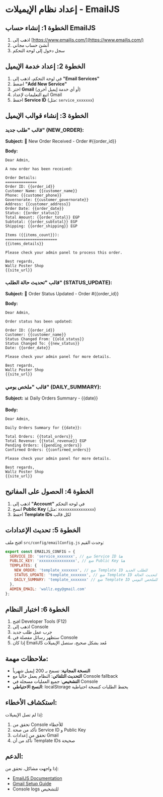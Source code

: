 # إعداد نظام الإيميلات - EmailJS

## الخطوة 1: إنشاء حساب EmailJS

1. اذهب إلى [https://www.emailjs.com/](https://www.emailjs.com/)
2. أنشئ حساب مجاني
3. سجل دخول إلى لوحة التحكم

## الخطوة 2: إعداد خدمة الإيميل

1. في لوحة التحكم، اذهب إلى **"Email Services"**
2. اضغط **"Add New Service"**
3. اختر **Gmail** (أو أي خدمة إيميل أخرى)
4. اتبع التعليمات لإعداد Gmail
5. احفظ **Service ID** (مثل: `service_xxxxxxx`)

## الخطوة 3: إنشاء قوالب الإيميل

### قالب "طلب جديد" (NEW_ORDER):

**Subject:** 🛒 New Order Received - Order #{{order_id}}

**Body:**
```
Dear Admin,

A new order has been received:

Order Details:
==============
Order ID: {{order_id}}
Customer Name: {{customer_name}}
Phone: {{customer_phone}}
Governorate: {{customer_governorate}}
Address: {{customer_address}}
Order Date: {{order_date}}
Status: {{order_status}}
Total Amount: {{order_total}} EGP
Subtotal: {{order_subtotal}} EGP
Shipping: {{order_shipping}} EGP

Items ({{items_count}}):
=======================
{{items_details}}

Please check your admin panel to process this order.

Best regards,
Wallz Poster Shop
{{site_url}}
```

### قالب "تحديث حالة الطلب" (STATUS_UPDATE):

**Subject:** 🔄 Order Status Updated - Order #{{order_id}}

**Body:**
```
Dear Admin,

Order status has been updated:

Order ID: {{order_id}}
Customer: {{customer_name}}
Status Changed From: {{old_status}}
Status Changed To: {{new_status}}
Date: {{order_date}}

Please check your admin panel for more details.

Best regards,
Wallz Poster Shop
{{site_url}}
```

### قالب "ملخص يومي" (DAILY_SUMMARY):

**Subject:** 📊 Daily Orders Summary - {{date}}

**Body:**
```
Dear Admin,

Daily Orders Summary for {{date}}:

Total Orders: {{total_orders}}
Total Revenue: {{total_revenue}} EGP
Pending Orders: {{pending_orders}}
Confirmed Orders: {{confirmed_orders}}

Please check your admin panel for more details.

Best regards,
Wallz Poster Shop
{{site_url}}
```

## الخطوة 4: الحصول على المفاتيح

1. اذهب إلى **"Account"** في لوحة التحكم
2. انسخ **Public Key** (مثل: `xxxxxxxxxxxxxxxx`)
3. احفظ **Template IDs** لكل قالب

## الخطوة 5: تحديث الإعدادات

افتح ملف `src/config/emailConfig.js` وحدث القيم:

```javascript
export const EMAILJS_CONFIG = {
  SERVICE_ID: 'service_xxxxxxx', // ضع Service ID هنا
  PUBLIC_KEY: 'xxxxxxxxxxxxxxxx', // ضع Public Key هنا
  TEMPLATES: {
    NEW_ORDER: 'template_xxxxxxx', // ضع Template ID للطلب الجديد
    STATUS_UPDATE: 'template_xxxxxxx', // ضع Template ID لتحديث الحالة
    DAILY_SUMMARY: 'template_xxxxxxx' // ضع Template ID للملخص اليومي
  },
  ADMIN_EMAIL: 'wallz.egy@gmail.com'
};
```

## الخطوة 6: اختبار النظام

1. افتح Developer Tools (F12)
2. اذهب إلى Console
3. جرب عمل طلب جديد
4. ستظهر رسائل مفصلة في Console
5. إذا كان EmailJS مُعد بشكل صحيح، ستصل الإيميلات

## ملاحظات مهمة:

- **النسخة المجانية**: تسمح بـ 200 إيميل شهرياً
- **التحديث التلقائي**: النظام يعمل حالياً مع Console fallback
- **التشخيص**: جميع العمليات مسجلة في Console
- **النسخ الاحتياطي**: localStorage يحفظ الطلبات كنسخة احتياطية

## استكشاف الأخطاء:

إذا لم تصل الإيميلات:
1. تحقق من Console للأخطاء
2. تأكد من صحة Service ID و Public Key
3. تحقق من إعدادات Gmail
4. تأكد من أن Template IDs صحيحة

## الدعم:

إذا واجهت مشاكل، تحقق من:
- [EmailJS Documentation](https://www.emailjs.com/docs/)
- [Gmail Setup Guide](https://www.emailjs.com/docs/setup/gmail/)
- Console logs للتشخيص
